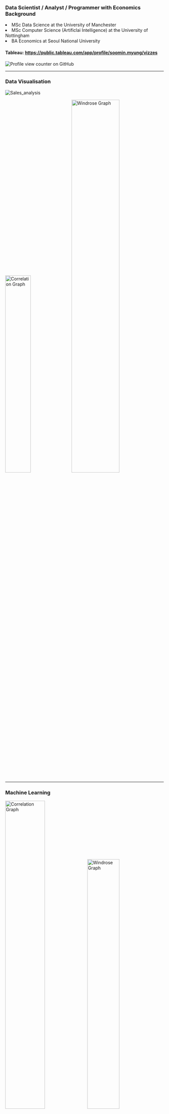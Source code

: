 ### Data Scientist / Analyst / Programmer with Economics Background

<p><li>MSc Data Science at the University of Manchester</li>
<li>MSc Computer Science (Artificlai Intelligence) at the University of Nottingham</li>
<li>BA Economics at Seoul National University</li></p>

#### Tableau: https://public.tableau.com/app/profile/soomin.myung/vizzes

![Profile view counter on GitHub](https://komarev.com/ghpvc/?username=soominmyung)

---

### Data Visualisation
![Sales_analysis](https://github.com/user-attachments/assets/fb4c3bbe-28ce-43ba-9cc3-5183edd4fb17)
<p>
  <img src="https://github.com/user-attachments/assets/9df912ae-249f-41fd-978d-684281080419" alt="Correlation Graph" style="width:40%; display:inline-block; margin-right:5px;">
  <img src="https://github.com/user-attachments/assets/b3c00d7d-4865-4cba-8509-1149ea3a3027" alt="Windrose Graph" style="width:55%; display:inline-block;">
</p>

---

### Machine Learning
<p>
  <img src="https://github.com/user-attachments/assets/bb771417-f7b4-4834-9cd2-c33dbe6a5c06" alt="Correlation Graph" style="width:50%; display:inline-block; margin-right:5px;">
  <img src="https://github.com/user-attachments/assets/832ba63e-9b0e-4063-a1f7-cefee1c66ff4" alt="Windrose Graph" style="width:45%; display:inline-block;">
</p>
